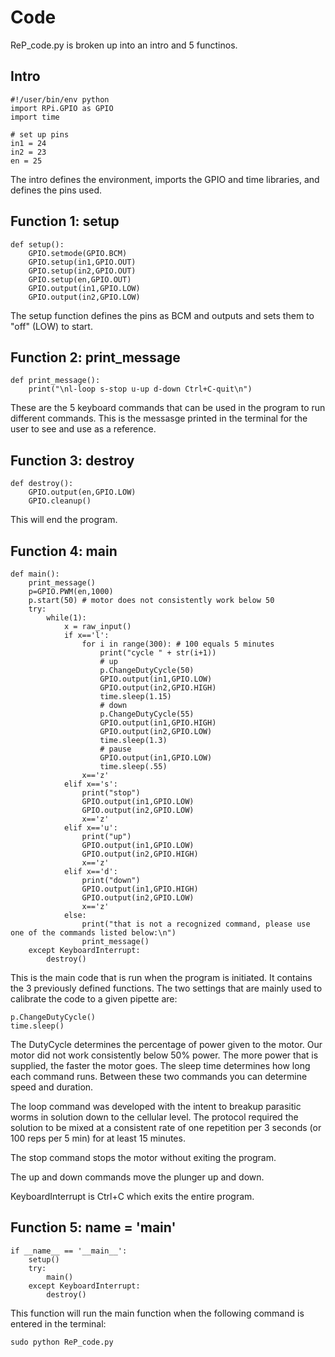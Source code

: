 # Code

ReP_code.py is broken up into an intro and 5 functinos.

## Intro
~~~
#!/user/bin/env python
import RPi.GPIO as GPIO
import time

# set up pins
in1 = 24
in2 = 23
en = 25
~~~
The intro defines the environment, imports the GPIO and time libraries, and defines the pins used.

## Function 1: setup
~~~
def setup():
    GPIO.setmode(GPIO.BCM)
    GPIO.setup(in1,GPIO.OUT)
    GPIO.setup(in2,GPIO.OUT)
    GPIO.setup(en,GPIO.OUT)
    GPIO.output(in1,GPIO.LOW)
    GPIO.output(in2,GPIO.LOW)
~~~
The setup function defines the pins as BCM and outputs and sets them to "off" (LOW) to start.

## Function 2: print_message
~~~
def print_message():
    print("\nl-loop s-stop u-up d-down Ctrl+C-quit\n")
~~~
These are the 5 keyboard commands that can be used in the program to run different commands. This is the messasge printed in the terminal for the user to see and use as a reference.

## Function 3: destroy
~~~
def destroy():
    GPIO.output(en,GPIO.LOW)
    GPIO.cleanup()
~~~
This will end the program.

## Function 4: main
~~~
def main():
    print_message()
    p=GPIO.PWM(en,1000)
    p.start(50) # motor does not consistently work below 50
    try:
        while(1):
            x = raw_input()
            if x=='l':
                for i in range(300): # 100 equals 5 minutes
                    print("cycle " + str(i+1))
                    # up
                    p.ChangeDutyCycle(50)
                    GPIO.output(in1,GPIO.LOW)
                    GPIO.output(in2,GPIO.HIGH)
                    time.sleep(1.15)
                    # down
                    p.ChangeDutyCycle(55)
                    GPIO.output(in1,GPIO.HIGH)
                    GPIO.output(in2,GPIO.LOW)
                    time.sleep(1.3)
                    # pause
                    GPIO.output(in1,GPIO.LOW)
                    time.sleep(.55)
                x=='z'
            elif x=='s':
                print("stop")
                GPIO.output(in1,GPIO.LOW)
                GPIO.output(in2,GPIO.LOW)
                x=='z'
            elif x=='u':
                print("up")
                GPIO.output(in1,GPIO.LOW)
                GPIO.output(in2,GPIO.HIGH)
                x=='z'
            elif x=='d':
                print("down")
                GPIO.output(in1,GPIO.HIGH)
                GPIO.output(in2,GPIO.LOW)
                x=='z'
            else:
                print("that is not a recognized command, please use one of the commands listed below:\n")
                print_message()
    except KeyboardInterrupt:
        destroy()
~~~
This is the main code that is run when the program is initiated. It contains the 3 previously defined functions. The two settings that are mainly used to calibrate the code to a given pipette are:
~~~
p.ChangeDutyCycle()
time.sleep()
~~~
The DutyCycle determines the percentage of power given to the motor. Our motor did not work consistently below 50% power. The more power that is supplied, the faster the motor goes. The sleep time determines how long each command runs. Between these two commands you can determine speed and duration.

The loop command was developed with the intent to breakup parasitic worms in solution down to the cellular level. The protocol required the solution to be mixed at a consistent rate of one repetition per 3 seconds (or 100 reps per 5 min) for at least 15 minutes.

The stop command stops the motor without exiting the program.

The up and down commands move the plunger up and down.

KeyboardInterrupt is Ctrl+C which exits the entire program.

## Function 5: __name__ = '__main__'
~~~
if __name__ == '__main__':
    setup()
    try:
        main()
    except KeyboardInterrupt:
        destroy()
~~~
This function will run the main function when the following command is entered in the terminal:
~~~
sudo python ReP_code.py
~~~
